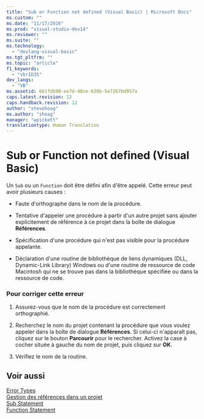 ```yaml
---
title: "Sub or Function not defined (Visual Basic) | Microsoft Docs"
ms.custom: ""
ms.date: "11/17/2016"
ms.prod: "visual-studio-dev14"
ms.reviewer: ""
ms.suite: ""
ms.technology: 
  - "devlang-visual-basic"
ms.tgt_pltfrm: ""
ms.topic: "article"
f1_keywords: 
  - "vbrID35"
dev_langs: 
  - "VB"
ms.assetid: 661fdb90-ee7d-40ce-b30b-5e7267bd957a
caps.latest.revision: 12
caps.handback.revision: 12
author: "stevehoag"
ms.author: "shoag"
manager: "wpickett"
translationtype: Human Translation
---
```

# Sub or Function not defined (Visual Basic)
Un `Sub` ou un `Function` doit être défini afin d'être appelé.  Cette erreur peut avoir plusieurs causes :  
  
-   Faute d'orthographe dans le nom de la procédure.  
  
-   Tentative d'appeler une procédure à partir d'un autre projet sans ajouter explicitement de référence à ce projet dans la boîte de dialogue **Références**.  
  
-   Spécification d'une procédure qui n'est pas visible pour la procédure appelante.  
  
-   Déclaration d'une routine de bibliothèque de liens dynamiques \(DLL, Dynamic\-Link Library\) Windows ou d'une routine de ressource de code Macintosh qui ne se trouve pas dans la bibliothèque spécifiée ou dans la ressource de code.  
  
### Pour corriger cette erreur  
  
1.  Assurez\-vous que le nom de la procédure est correctement orthographié.  
  
2.  Recherchez le nom du projet contenant la procédure que vous voulez appeler dans la boîte de dialogue **Références**.  Si celui\-ci n'apparaît pas, cliquez sur le bouton **Parcourir** pour le rechercher.  Activez la case à cocher située à gauche du nom de projet, puis cliquez sur **OK**.  
  
3.  Vérifiez le nom de la routine.  
  
## Voir aussi  
 [Error Types](../../../visual-basic/programming-guide/language-features/error-types.md)   
 [Gestion des références dans un projet](/visual-studio/ide/managing-references-in-a-project)   
 [Sub Statement](../../../visual-basic/language-reference/statements/sub-statement.md)   
 [Function Statement](../../../visual-basic/language-reference/statements/function-statement.md)